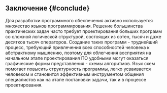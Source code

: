 ## Заключение {#conclude}

Для разработки программного обеспечения активно используется множество языков программирования. Решение большинства практических задач часто требует проектирования больших программ со сложной логической структурой, состоящих из сотен, тысяч и даже десятков тысяч операторов.  Создание таких программ - труднейший процесс, требующий привлечения всех способностей человека к абстрактному мышлению, поэтому для облегчения восприятия на начальном этапе проектирования ПО удобными могут оказаться графические формы представления -  схемы алгоритмов. Язык схем помогает повысить структурность программы, легко усваивается человеком и становится эффективным инструментом общения специалистов как на этапе постановки задачи, так и в процессе проектирования.
